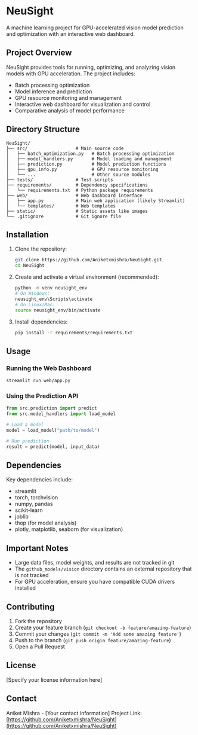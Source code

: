 # NeuSight

A machine learning project for GPU-accelerated vision model prediction and optimization with an interactive web dashboard.

## Project Overview

NeuSight provides tools for running, optimizing, and analyzing vision models with GPU acceleration. The project includes:

- Batch processing optimization
- Model inference and prediction
- GPU resource monitoring and management
- Interactive web dashboard for visualization and control
- Comparative analysis of model performance

## Directory Structure

```
NeuSight/
├── src/                  # Main source code
│   ├── batch_optimization.py   # Batch processing optimization
│   ├── model_handlers.py       # Model loading and management
│   ├── prediction.py           # Model prediction functions
│   ├── gpu_info.py             # GPU resource monitoring
│   └── ...                     # Other source modules
├── tests/                # Test scripts
├── requirements/         # Dependency specifications
│   └── requirements.txt  # Python package requirements
├── web/                  # Web dashboard interface
│   ├── app.py            # Main web application (likely Streamlit)
│   └── templates/        # Web templates
├── static/               # Static assets like images
└── .gitignore            # Git ignore file
```

## Installation

1. Clone the repository:
   ```bash
   git clone https://github.com/Aniketxmishra/NeuSight.git
   cd NeuSight
   ```

2. Create and activate a virtual environment (recommended):
   ```bash
   python -m venv neusight_env
   # On Windows:
   neusight_env\Scripts\activate
   # On Linux/Mac:
   source neusight_env/bin/activate
   ```

3. Install dependencies:
   ```bash
   pip install -r requirements/requirements.txt
   ```

## Usage

### Running the Web Dashboard

```bash
streamlit run web/app.py
```

### Using the Prediction API

```python
from src.prediction import predict
from src.model_handlers import load_model

# Load a model
model = load_model("path/to/model")

# Run prediction
result = predict(model, input_data)
```

## Dependencies

Key dependencies include:
- streamlit
- torch, torchvision
- numpy, pandas
- scikit-learn
- joblib
- thop (for model analysis)
- plotly, matplotlib, seaborn (for visualization)

## Important Notes

- Large data files, model weights, and results are not tracked in git
- The `github_models/vision` directory contains an external repository that is not tracked
- For GPU acceleration, ensure you have compatible CUDA drivers installed

## Contributing

1. Fork the repository
2. Create your feature branch (`git checkout -b feature/amazing-feature`)
3. Commit your changes (`git commit -m 'Add some amazing feature'`)
4. Push to the branch (`git push origin feature/amazing-feature`)
5. Open a Pull Request

## License

[Specify your license information here]

## Contact

Aniket Mishra - [Your contact information]
Project Link: [https://github.com/Aniketxmishra/NeuSight](https://github.com/Aniketxmishra/NeuSight)

